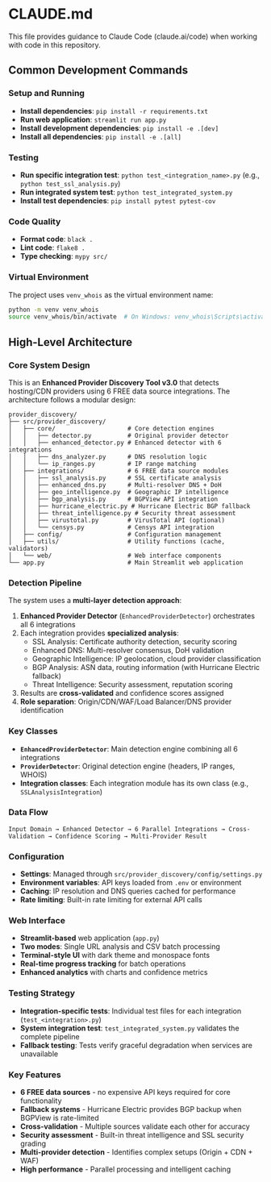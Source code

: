# CLAUDE.md

This file provides guidance to Claude Code (claude.ai/code) when working with code in this repository.

## Common Development Commands

### Setup and Running
- **Install dependencies**: `pip install -r requirements.txt`
- **Run web application**: `streamlit run app.py`
- **Install development dependencies**: `pip install -e .[dev]`
- **Install all dependencies**: `pip install -e .[all]`

### Testing
- **Run specific integration test**: `python test_<integration_name>.py` (e.g., `python test_ssl_analysis.py`)
- **Run integrated system test**: `python test_integrated_system.py`
- **Install test dependencies**: `pip install pytest pytest-cov`

### Code Quality
- **Format code**: `black .`
- **Lint code**: `flake8 .`
- **Type checking**: `mypy src/`

### Virtual Environment
The project uses `venv_whois` as the virtual environment name:
```bash
python -m venv venv_whois
source venv_whois/bin/activate  # On Windows: venv_whois\Scripts\activate
```

## High-Level Architecture

### Core System Design
This is an **Enhanced Provider Discovery Tool v3.0** that detects hosting/CDN providers using 6 FREE data source integrations. The architecture follows a modular design:

```
provider_discovery/
├── src/provider_discovery/
│   ├── core/                    # Core detection engines
│   │   ├── detector.py          # Original provider detector
│   │   ├── enhanced_detector.py # Enhanced detector with 6 integrations
│   │   ├── dns_analyzer.py      # DNS resolution logic
│   │   └── ip_ranges.py         # IP range matching
│   ├── integrations/            # 6 FREE data source modules
│   │   ├── ssl_analysis.py      # SSL certificate analysis
│   │   ├── enhanced_dns.py      # Multi-resolver DNS + DoH
│   │   ├── geo_intelligence.py  # Geographic IP intelligence
│   │   ├── bgp_analysis.py      # BGPView API integration
│   │   ├── hurricane_electric.py # Hurricane Electric BGP fallback
│   │   ├── threat_intelligence.py # Security threat assessment
│   │   ├── virustotal.py        # VirusTotal API (optional)
│   │   └── censys.py            # Censys API integration
│   ├── config/                  # Configuration management
│   ├── utils/                   # Utility functions (cache, validators)
│   └── web/                     # Web interface components
└── app.py                       # Main Streamlit web application
```

### Detection Pipeline
The system uses a **multi-layer detection approach**:

1. **Enhanced Provider Detector** (`EnhancedProviderDetector`) orchestrates all 6 integrations
2. Each integration provides **specialized analysis**:
   - SSL Analysis: Certificate authority detection, security scoring
   - Enhanced DNS: Multi-resolver consensus, DoH validation
   - Geographic Intelligence: IP geolocation, cloud provider classification
   - BGP Analysis: ASN data, routing information (with Hurricane Electric fallback)
   - Threat Intelligence: Security assessment, reputation scoring
3. Results are **cross-validated** and confidence scores assigned
4. **Role separation**: Origin/CDN/WAF/Load Balancer/DNS provider identification

### Key Classes
- **`EnhancedProviderDetector`**: Main detection engine combining all 6 integrations
- **`ProviderDetector`**: Original detection engine (headers, IP ranges, WHOIS)
- **Integration classes**: Each integration module has its own class (e.g., `SSLAnalysisIntegration`)

### Data Flow
```
Input Domain → Enhanced Detector → 6 Parallel Integrations → Cross-Validation → Confidence Scoring → Multi-Provider Result
```

### Configuration
- **Settings**: Managed through `src/provider_discovery/config/settings.py`
- **Environment variables**: API keys loaded from `.env` or environment
- **Caching**: IP resolution and DNS queries cached for performance
- **Rate limiting**: Built-in rate limiting for external API calls

### Web Interface
- **Streamlit-based** web application (`app.py`)
- **Two modes**: Single URL analysis and CSV batch processing  
- **Terminal-style UI** with dark theme and monospace fonts
- **Real-time progress tracking** for batch operations
- **Enhanced analytics** with charts and confidence metrics

### Testing Strategy
- **Integration-specific tests**: Individual test files for each integration (`test_<integration>.py`)
- **System integration test**: `test_integrated_system.py` validates the complete pipeline
- **Fallback testing**: Tests verify graceful degradation when services are unavailable

### Key Features
- **6 FREE data sources** - no expensive API keys required for core functionality
- **Fallback systems** - Hurricane Electric provides BGP backup when BGPView is rate-limited
- **Cross-validation** - Multiple sources validate each other for accuracy
- **Security assessment** - Built-in threat intelligence and SSL security grading
- **Multi-provider detection** - Identifies complex setups (Origin + CDN + WAF)
- **High performance** - Parallel processing and intelligent caching